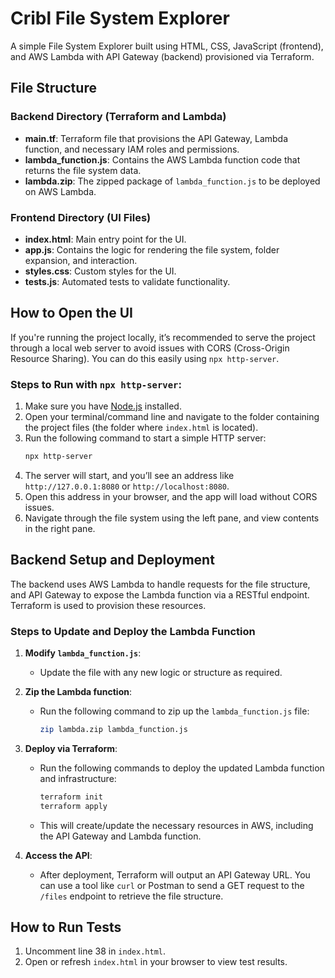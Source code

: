 
# Cribl File System Explorer

A simple File System Explorer built using HTML, CSS, JavaScript (frontend), and AWS Lambda with API Gateway (backend) provisioned via Terraform.

## File Structure

### Backend Directory (Terraform and Lambda)

- **main.tf**: Terraform file that provisions the API Gateway, Lambda function, and necessary IAM roles and permissions.
- **lambda_function.js**: Contains the AWS Lambda function code that returns the file system data.
- **lambda.zip**: The zipped package of `lambda_function.js` to be deployed on AWS Lambda.

### Frontend Directory (UI Files)

- **index.html**: Main entry point for the UI.
- **app.js**: Contains the logic for rendering the file system, folder expansion, and interaction.
- **styles.css**: Custom styles for the UI.
- **tests.js**: Automated tests to validate functionality.

## How to Open the UI

If you're running the project locally, it’s recommended to serve the project through a local web server to avoid issues with CORS (Cross-Origin Resource Sharing). You can do this easily using `npx http-server`.

### Steps to Run with `npx http-server`:

1. Make sure you have [Node.js](https://nodejs.org/) installed.
2. Open your terminal/command line and navigate to the folder containing the project files (the folder where `index.html` is located).
3. Run the following command to start a simple HTTP server:
   ```bash
   npx http-server
   ```
4. The server will start, and you’ll see an address like `http://127.0.0.1:8080` or `http://localhost:8080`.
5. Open this address in your browser, and the app will load without CORS issues.
6. Navigate through the file system using the left pane, and view contents in the right pane.

## Backend Setup and Deployment

The backend uses AWS Lambda to handle requests for the file structure, and API Gateway to expose the Lambda function via a RESTful endpoint. Terraform is used to provision these resources.

### Steps to Update and Deploy the Lambda Function

1. **Modify `lambda_function.js`**:
   - Update the file with any new logic or structure as required.

2. **Zip the Lambda function**:
   - Run the following command to zip up the `lambda_function.js` file:
     ```bash
     zip lambda.zip lambda_function.js
     ```

3. **Deploy via Terraform**:
   - Run the following commands to deploy the updated Lambda function and infrastructure:
     ```bash
     terraform init
     terraform apply
     ```
   - This will create/update the necessary resources in AWS, including the API Gateway and Lambda function.

4. **Access the API**:
   - After deployment, Terraform will output an API Gateway URL. You can use a tool like `curl` or Postman to send a GET request to the `/files` endpoint to retrieve the file structure.

## How to Run Tests

1. Uncomment line 38 in `index.html`.
2. Open or refresh `index.html` in your browser to view test results.
